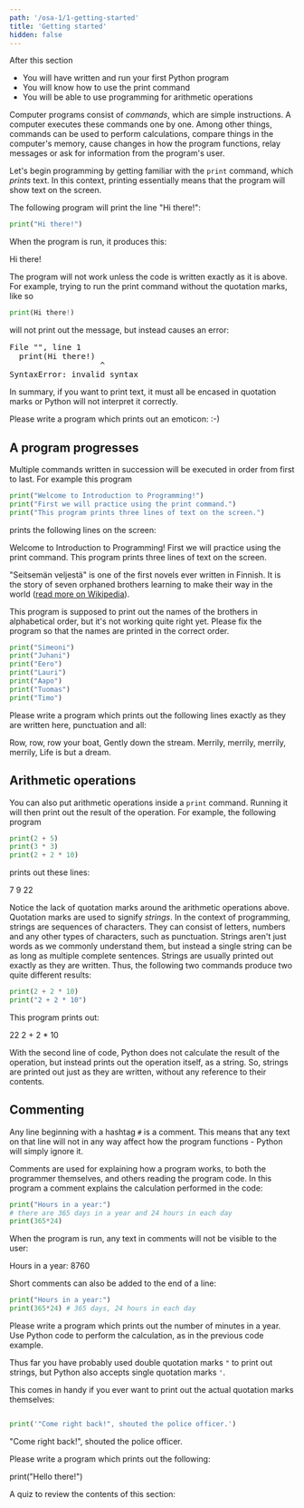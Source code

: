 ```yaml
---
path: '/osa-1/1-getting-started'
title: 'Getting started'
hidden: false
---
```


<text-box variant='learningObjectives' name='Learning objectives'>

After this section

- You will have written and run your first Python program
- You will know how to use the print command 
- You will be able to use programming for arithmetic operations

</text-box>

Computer programs consist of _commands_, which are simple instructions. A computer executes these commands one by one. Among other things, commands can be used to perform calculations, compare things in the computer's memory, cause changes in how the program functions, relay messages or ask for information from the program's user.

Let's begin programming by getting familiar with the `print` command, which _prints_ text. In this context, printing essentially means that the program will show text on the screen.

The following program will print the line "Hi there!":

```python
print("Hi there!")
```

When the program is run, it produces this:

<sample-output>

Hi there!

</sample-output>

The program will not work unless the code is written exactly as it is above. For example, trying to run the print command without the quotation marks, like so

```python
print(Hi there!)
```

will not print out the message, but instead causes an error:

<sample-output>

<pre>
File "<stdin>", line 1
  print(Hi there!)
                   ^
SyntaxError: invalid syntax
</pre>

</sample-output>

In summary, if you want to print text, it must all be encased in quotation marks or Python will not interpret it correctly.

<in-browser-programming-exercise name="Emoticon" tmcname="part01-01_emoticon" height="300px">

Please write a program which prints out an emoticon: :-)

</in-browser-programming-exercise>

## A program progresses

Multiple commands written in succession will be executed in order from first to last.
For example this program

```python
print("Welcome to Introduction to Programming!") 
print("First we will practice using the print command.")
print("This program prints three lines of text on the screen.")
```
prints the following lines on the screen:

<sample-output>

Welcome to Introduction to Programming!
First we will practice using the print command.
This program prints three lines of text on the screen.

</sample-output>

<in-browser-programming-exercise name="Fix the code: Seven Brothers" tmcname="part01-02_seven_brothers">

"Seitsemän veljestä" is one of the first novels ever written in Finnish. It is the story of seven orphaned brothers learning to make their way in the world ([read more on Wikipedia](https://en.wikipedia.org/wiki/Seitsem%C3%A4n_veljest%C3%A4)). 

This program is supposed to print out the names of the brothers in alphabetical order, but it's not working quite right yet. Please fix the program so that the names are printed in the correct order.


```python
print("Simeoni")
print("Juhani")
print("Eero")
print("Lauri")
print("Aapo")
print("Tuomas")
print("Timo")
```

</in-browser-programming-exercise>


<in-browser-programming-exercise name="Row, Row, Row Your Boat" tmcname="part01-03_row_your_boat">

Please write a program which prints out the following lines exactly as they are written here, punctuation and all: 

<sample-output>

Row, row, row your boat,
Gently down the stream.
Merrily, merrily, merrily, merrily,
Life is but a dream.

</sample-output>

</in-browser-programming-exercise>


## Arithmetic operations

You can also put arithmetic operations inside a `print` command. Running it will then print out the result of the operation. For example, the following program

```python
print(2 + 5)
print(3 * 3)
print(2 + 2 * 10)
```
prints out these lines:

<sample-output>

7
9
22

</sample-output>

Notice the lack of quotation marks around the arithmetic operations above. Quotation marks are used to signify _strings_. In the context of programming, strings are sequences of characters. They can consist of letters, numbers and any other types of characters, such as punctuation. Strings aren't just words as we commonly understand them, but instead a single string can be as long as multiple complete sentences. 
Strings are usually printed out exactly as they are written. Thus, the following two commands produce two quite different results:

```python
print(2 + 2 * 10)
print("2 + 2 * 10")
```

This program prints out:

<sample-output>

22
2 + 2 * 10

</sample-output>

With the second line of code, Python does not calculate the result of the operation, but instead prints out the operation itself, as a string. 
So, strings are printed out just as they are written, without any reference to their contents.

## Commenting

Any line beginning with a hashtag `#` is a comment. This means that any text on that line will not in any way affect how the program functions - Python will simply ignore it.

Comments are used for explaining how a program works, to both the programmer themselves, and others reading the program code. In this program a comment explains the calculation performed in the code: 

```python
print("Hours in a year:")
# there are 365 days in a year and 24 hours in each day
print(365*24)
```

When the program is run, any text in comments will not be visible to the user:

<sample-output>

Hours in a year:
8760

</sample-output>

Short comments can also be added to the end of a line: 

```python
print("Hours in a year:")
print(365*24) # 365 days, 24 hours in each day
```

<in-browser-programming-exercise name="Minutes in a year" tmcname="part01-04_minutes_in_a_year">

Please write a program which prints out the number of minutes in a year. Use Python code to perform the calculation, as in the previous code example. 

</in-browser-programming-exercise>

<in-browser-programming-exercise name="Print some code" tmcname="part01-05_print_code">

Thus far you have probably used double quotation marks `"` to print out strings, but Python also accepts single quotation marks `'`.

This comes in handy if you ever want to print out the actual quotation marks themselves:

```python

print('"Come right back!", shouted the police officer.')

```

<sample-output>

"Come right back!", shouted the police officer.

</sample-output>

Please write a program which prints out the following:

<sample-output>

print("Hello there!")

</sample-output>



</in-browser-programming-exercise>




A quiz to review the contents of this section:

<quiz id="f1d6d205-dfd6-5c6f-b148-b332dfd64289"></quiz>
